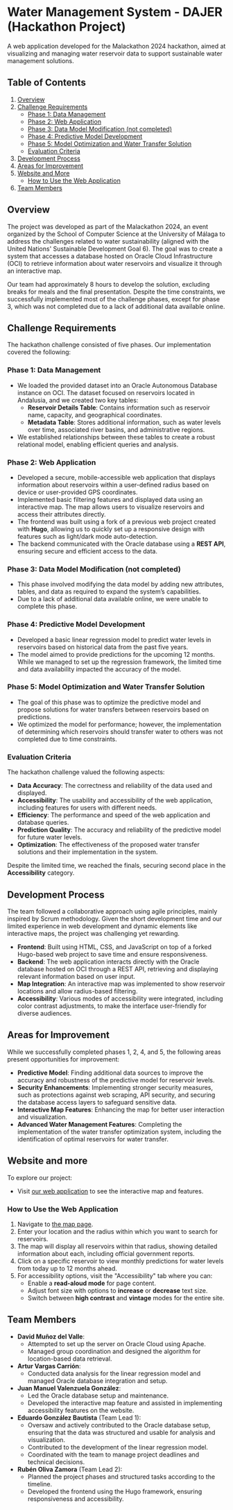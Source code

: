 # Water Management System - DAJER (Hackathon Project)

A web application developed for the Malackathon 2024 hackathon, aimed at visualizing and managing water reservoir data to support sustainable water management solutions.

## Table of Contents
1. [Overview](#overview)
2. [Challenge Requirements](#challenge-requirements)
   - [Phase 1: Data Management](#phase-1-data-management)
   - [Phase 2: Web Application](#phase-2-web-application)
   - [Phase 3: Data Model Modification (not completed)](#phase-3-data-model-modification-not-completed)
   - [Phase 4: Predictive Model Development](#phase-4-predictive-model-development)
   - [Phase 5: Model Optimization and Water Transfer Solution](#phase-5-model-optimization-and-water-transfer-solution)
   - [Evaluation Criteria](#evaluation-criteria)
3. [Development Process](#development-process)
4. [Areas for Improvement](#areas-for-improvement)
5. [Website and More](#website-and-more)
   - [How to Use the Web Application](#how-to-use-the-web-application)
6. [Team Members](#team-members)

## Overview
The project was developed as part of the Malackathon 2024, an event organized by the School of Computer Science at the University of Málaga to address the challenges related to water sustainability (aligned with the United Nations' Sustainable Development Goal 6). The goal was to create a system that accesses a database hosted on Oracle Cloud Infrastructure (OCI) to retrieve information about water reservoirs and visualize it through an interactive map.

Our team had approximately 8 hours to develop the solution, excluding breaks for meals and the final presentation. Despite the time constraints, we successfully implemented most of the challenge phases, except for phase 3, which was not completed due to a lack of additional data available online.

## Challenge Requirements
The hackathon challenge consisted of five phases. Our implementation covered the following:

### Phase 1: Data Management
- We loaded the provided dataset into an Oracle Autonomous Database instance on OCI. The dataset focused on reservoirs located in Andalusia, and we created two key tables:
  - **Reservoir Details Table**: Contains information such as reservoir name, capacity, and geographical coordinates.
  - **Metadata Table**: Stores additional information, such as water levels over time, associated river basins, and administrative regions.
- We established relationships between these tables to create a robust relational model, enabling efficient queries and analysis.

### Phase 2: Web Application
- Developed a secure, mobile-accessible web application that displays information about reservoirs within a user-defined radius based on device or user-provided GPS coordinates.
- Implemented basic filtering features and displayed data using an interactive map. The map allows users to visualize reservoirs and access their attributes directly.
- The frontend was built using a fork of a previous web project created with **Hugo**, allowing us to quickly set up a responsive design with features such as light/dark mode auto-detection.
- The backend communicated with the Oracle database using a **REST API**, ensuring secure and efficient access to the data.

### Phase 3: Data Model Modification (not completed)
- This phase involved modifying the data model by adding new attributes, tables, and data as required to expand the system’s capabilities.
- Due to a lack of additional data available online, we were unable to complete this phase.

### Phase 4: Predictive Model Development
- Developed a basic linear regression model to predict water levels in reservoirs based on historical data from the past five years.
- The model aimed to provide predictions for the upcoming 12 months. While we managed to set up the regression framework, the limited time and data availability impacted the accuracy of the model.

### Phase 5: Model Optimization and Water Transfer Solution
- The goal of this phase was to optimize the predictive model and propose solutions for water transfers between reservoirs based on predictions.
- We optimized the model for performance; however, the implementation of determining which reservoirs should transfer water to others was not completed due to time constraints.

### Evaluation Criteria
The hackathon challenge valued the following aspects:
- **Data Accuracy**: The correctness and reliability of the data used and displayed.
- **Accessibility**: The usability and accessibility of the web application, including features for users with different needs.
- **Efficiency**: The performance and speed of the web application and database queries.
- **Prediction Quality**: The accuracy and reliability of the predictive model for future water levels.
- **Optimization**: The effectiveness of the proposed water transfer solutions and their implementation in the system.

Despite the limited time, we reached the finals, securing second place in the **Accessibility** category.

## Development Process
The team followed a collaborative approach using agile principles, mainly inspired by Scrum methodology. Given the short development time and our limited experience in web development and dynamic elements like interactive maps, the project was challenging yet rewarding.

- **Frontend**: Built using HTML, CSS, and JavaScript on top of a forked Hugo-based web project to save time and ensure responsiveness.
- **Backend**: The web application interacts directly with the Oracle database hosted on OCI through a REST API, retrieving and displaying relevant information based on user input.
- **Map Integration**: An interactive map was implemented to show reservoir locations and allow radius-based filtering.
- **Accessibility**: Various modes of accessibility were integrated, including color contrast adjustments, to make the interface user-friendly for diverse audiences.

## Areas for Improvement
While we successfully completed phases 1, 2, 4, and 5, the following areas present opportunities for improvement:
- **Predictive Model**: Finding additional data sources to improve the accuracy and robustness of the predictive model for reservoir levels.
- **Security Enhancements**: Implementing stronger security measures, such as protections against web scraping, API security, and securing the database access layers to safeguard sensitive data.
- **Interactive Map Features**: Enhancing the map for better user interaction and visualization.
- **Advanced Water Management Features**: Completing the implementation of the water transfer optimization system, including the identification of optimal reservoirs for water transfer.

## Website and more
To explore our project:
- Visit [our web application](https://dajer.netlify.app/es/) to see the interactive map and features.

### How to Use the Web Application
1. Navigate to [the map page](https://dajer.netlify.app/es/map/).
2. Enter your location and the radius within which you want to search for reservoirs.
3. The map will display all reservoirs within that radius, showing detailed information about each, including official government reports.
4. Click on a specific reservoir to view monthly predictions for water levels from today up to 12 months ahead.
5. For accessibility options, visit the "Accessibility" tab where you can:
   - Enable a **read-aloud mode** for page content.
   - Adjust font size with options to **increase** or **decrease** text size.
   - Switch between **high contrast** and **vintage** modes for the entire site.

## Team Members
- **David Muñoz del Valle**:
  - Attempted to set up the server on Oracle Cloud using Apache.
  - Managed group coordination and designed the algorithm for location-based data retrieval.
- **Artur Vargas Carrión**:
  - Conducted data analysis for the linear regression model and managed Oracle database integration and setup.
- **Juan Manuel Valenzuela González**:
  - Led the Oracle database setup and maintenance.
  - Developed the interactive map feature and assisted in implementing accessibility features on the website.
- **Eduardo González Bautista** (Team Lead 1):
  - Oversaw and actively contributed to the Oracle database setup, ensuring that the data was structured and usable for analysis and visualization.
  - Contributed to the development of the linear regression model.
  - Coordinated with the team to manage project deadlines and technical decisions.
- **Rubén Oliva Zamora** (Team Lead 2):
  - Planned the project phases and structured tasks according to the timeline.
  - Developed the frontend using the Hugo framework, ensuring responsiveness and accessibility.
